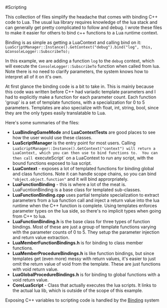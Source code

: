 #Scripting 

This collection of files simplify the headache that comes with binding C++ code to Lua.  The usual lua library requires knowledge of the lua stack and can generally get pretty complicated to follow and debug.  I wrote these files to make it easier for others to bind c++ functions to a Lua runtime context.

Binding is as simple as getting a LuaContext and calling bind on it:
`LuaScriptManager::Instance().GetContext("debug").bind("log", this, &ConsoleLogger::SubscribeTo);`

In this example, we are adding a function `log` to the `debug` context, which will execute the `ConsoleLogger::SubscribeTo` function when called from lua.  Note there is no need to clarify parameters, the system knows how to interpret all of it on it's own.

At first glance the binding code is a bit to take in.  This is mainly because this code was written before C++ had variadic template parameters and I had to explicitly make a function for each parameter count.  Each function 'group' is a set of template functions, with a specialization for 0 to 5 parameters.  Templates are also specialize with float, int, string, bool, since they are the only types easily translatable to Lua.

Here's some summaries of the files: 

* __LuaBindingGameMode__ and __LuaContextTests__ are good places to see how the user would use these classes.
* __LuaScriptManager__ is the entry point for most users.  Calling `LuaScriptManager::Instance().GetContext("context") will return a LuaContext, which you can then use to bind functions to.  You can then call `executeScript` on a LuaContext to run any script, with the bound functions exposed to lua script.
* __LuaContext__ - exposes a lot of templated functions for binding global and class functions.  Note it can handle scope chains, so you can bind `"object.object.function"` and it will bind approrpriately.
* __LuaFunctionBinding__ - this is where a lot of the meat is.  LuaFucntionBinding is a base class for templated sub-classes.
* __LuaFunctionBinding.cpp__ uses partial template specialization to extract parameters from a lua function call and inject a return value into the lua runtime when the C++ function is complete.  Using templates enforces parameter types on the lua side, so there's no implicit types when going from C++ to lua.
* __LuaFunctionBinding.h__ is the base class for three types of function bindings.  Most of these are just a group of template functions varying with the parameter counts of 0 to 5.  They setup the parameter injection and return value extraction.
* __LuaMemberFunctionBindings.h__ is for binding to class member functions.
* __LuaMemberProcedureBindings.h__ is like function bindings, but since templates get (even more) messy with return values, it's easier to just omit the return value of void from the template.  These are just functions with void return value.
* __LuaGlobalProcedureBindings.h__ is for binding to global functions with a void return value.
* __CoreLuaScript__ - Class that actually executes the lua scripts.  It links to the actual lua lib, which is outside of the scope of this example.

Exposing C++ variables to scripting code is handled by the [Binding](/Binding) system